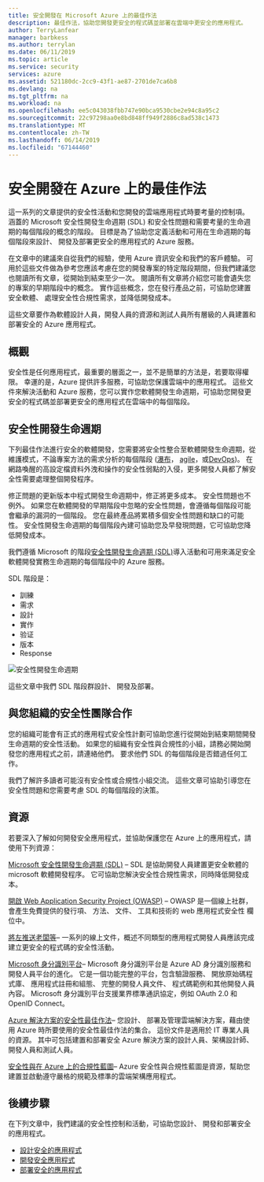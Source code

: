 ```yaml
---
title: 安全開發在 Microsoft Azure 上的最佳作法
description: 最佳作法，協助您開發更安全的程式碼並部署在雲端中更安全的應用程式。
author: TerryLanfear
manager: barbkess
ms.author: terrylan
ms.date: 06/11/2019
ms.topic: article
ms.service: security
services: azure
ms.assetid: 521180dc-2cc9-43f1-ae87-2701de7ca6b8
ms.devlang: na
ms.tgt_pltfrm: na
ms.workload: na
ms.openlocfilehash: ee5c043038fbb747e90bca9530cbe2e94c8a95c2
ms.sourcegitcommit: 22c97298aa0e8bd848ff949f2886c8ad538c1473
ms.translationtype: MT
ms.contentlocale: zh-TW
ms.lasthandoff: 06/14/2019
ms.locfileid: "67144460"
---
```

# <a name="secure-development-best-practices-on-azure"></a>安全開發在 Azure 上的最佳作法
這一系列的文章提供的安全性活動和您開發的雲端應用程式時要考量的控制項。 涵蓋的 Microsoft 安全性開發生命週期 (SDL) 和安全性問題和需要考量的生命週期的每個階段的概念的階段。 目標是為了協助您定義活動和可用在生命週期的每個階段來設計、 開發及部署更安全的應用程式的 Azure 服務。

在文章中的建議來自從我們的經驗，使用 Azure 資訊安全和我們的客戶體驗。 可用於這些文件做為參考您應該考慮在您的開發專案的特定階段期間，但我們建議您也閱讀所有文章，從開始到結束至少一次。 閱讀所有文章將介紹您可能會遺失您的專案的早期階段中的概念。 實作這些概念，您在發行產品之前，可協助您建置安全軟體、 處理安全性合規性需求，並降低開發成本。

這些文章要作為軟體設計人員，開發人員的資源和測試人員所有層級的人員建置和部署安全的 Azure 應用程式。

## <a name="overview"></a>概觀

安全性是任何應用程式，最重要的層面之一，並不是簡單的方法是，若要取得權限。 幸運的是，Azure 提供許多服務，可協助您保護雲端中的應用程式。 這些文件來解決活動和 Azure 服務，您可以實作您軟體開發生命週期，可協助您開發更安全的程式碼並部署更安全的應用程式在雲端中的每個階段。

## <a name="security-development-lifecycle"></a>安全性開發生命週期

下列最佳作法進行安全的軟體開發，您需要將安全性整合至軟體開發生命週期，從維護模式，不論專案方法的需求分析的每個階段 ([瀑布](https://en.wikipedia.org/wiki/Waterfall_model)， [agile](https://en.wikipedia.org/wiki/Agile_software_development)，或[DevOps](https://en.wikipedia.org/wiki/DevOps))。 在網路喚醒的高設定檔資料外洩和操作的安全性弱點的入侵，更多開發人員都了解安全性需要處理整個開發程序。

修正問題的更新版本中程式開發生命週期中，修正將更多成本。 安全性問題也不例外。 如果您在軟體開發的早期階段中忽略的安全性問題，會遵循每個階段可能會繼承的漏洞的一個階段。 您在最終產品將累積多個安全性問題和缺口的可能性。 安全性開發生命週期的每個階段內建可協助您及早發現問題，它可協助您降低開發成本。

我們遵循 Microsoft 的階段[安全性開發生命週期 (SDL)](https://msdn.microsoft.com/library/windows/desktop/84aed186-1d75-4366-8e61-8d258746bopq.aspx)導入活動和可用來滿足安全軟體開發實務生命週期的每個階段中的 Azure 服務。

SDL 階段是：

  - 訓練
  - 需求
  - 設計
  - 實作
  - 验证
  - 版本
  - Response

![安全性開發生命週期](./media/secure-dev-overview/01-sdl-phase.png)

這些文章中我們 SDL 階段群設計、 開發及部署。

## <a name="engage-your-organizations-security-team"></a>與您組織的安全性團隊合作

您的組織可能會有正式的應用程式安全性計劃可協助您進行從開始到結束期間開發生命週期的安全性活動。 如果您的組織有安全性與合規性的小組，請務必開始開發您的應用程式之前，請連絡他們。 要求他們 SDL 的每個階段是否錯過任何工作。

我們了解許多讀者可能沒有安全性或合規性小組交流。 這些文章可協助引導您在 安全性問題和您需要考慮 SDL 的每個階段的決策。

## <a name="resources"></a>資源

若要深入了解如何開發安全應用程式，並協助保護您在 Azure 上的應用程式，請使用下列資源：

[Microsoft 安全性開發生命週期 (SDL)](https://msdn.microsoft.com/library/windows/desktop/84aed186-1d75-4366-8e61-8d258746bopq.aspx) – SDL 是協助開發人員建置更安全軟體的 microsoft 軟體開發程序。 它可協助您解決安全性合規性需求，同時降低開發成本。

[開啟 Web Application Security Project (OWASP)](https://www.owasp.org/index.php/Main_Page) – OWASP 是一個線上社群，會產生免費提供的發行項、 方法、 文件、 工具和技術的 web 應用程式安全性 欄位中。

[將左推送老闆等](https://code.likeagirl.io/pushing-left-like-a-boss-part-1-80f1f007da95?WT.mc_id=docs-blog-tajanca)– 一系列的線上文件，概述不同類型的應用程式開發人員應該完成建立更安全的程式碼的安全性活動。

[Microsoft 身分識別平台](https://docs.microsoft.com/azure/active-directory/develop/)– Microsoft 身分識別平台是 Azure AD 身分識別服務和開發人員平台的進化。 它是一個功能完整的平台，包含驗證服務、 開放原始碼程式庫、 應用程式註冊和組態、 完整的開發人員文件、 程式碼範例和其他開發人員內容。 Microsoft 身分識別平台支援業界標準通訊協定，例如 OAuth 2.0 和 OpenID Connect。

[Azure 解決方案的安全性最佳作法](https://azure.microsoft.com/resources/security-best-practices-for-azure-solutions/)– 您設計、 部署及管理雲端解決方案，藉由使用 Azure 時所要使用的安全性最佳作法的集合。 這份文件是適用於 IT 專業人員的資源。 其中可包括建置和部署安全 Azure 解決方案的設計人員、架構設計師、開發人員和測試人員。

[安全性與在 Azure 上的合規性藍圖](https://servicetrust.microsoft.com/ViewPage/BlueprintOverview)– Azure 安全性與合規性藍圖是資源，幫助您建置並啟動遵守嚴格的規範及標準的雲端架構應用程式。

## <a name="next-steps"></a>後續步驟
在下列文章中，我們建議的安全性控制和活動，可協助您設計、 開發和部署安全的應用程式。

- [設計安全的應用程式](secure-design.md)
- [開發安全應用程式](secure-develop.md)
- [部署安全的應用程式](secure-deploy.md)
